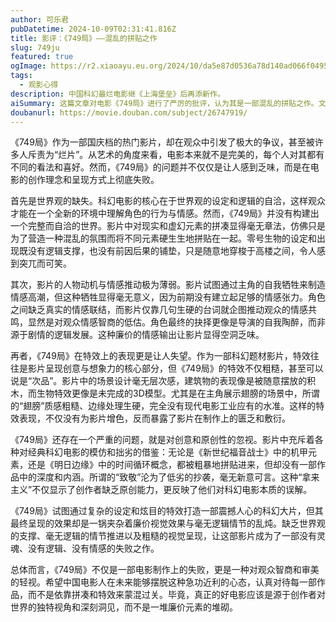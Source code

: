 ```yaml
---
author: 可乐君
pubDatetime: 2024-10-09T02:31:41.816Z
title: 影评：《749局》——混乱的拼贴之作
slug: 749ju
featured: true
ogImage: https://r2.xiaoayu.eu.org/2024/10/da5e87d0536a78d140ad066f04953dcf.webp
tags:
  - 观影心得
description: 中国科幻最烂电影继《上海堡垒》后再添新作。
aiSummary: 这篇文章对电影《749局》进行了严厉的批评，认为其是一部混乱的拼贴之作。文章指出，电影在多个方面存在严重问题，包括世界观的缺失、人物动机与情感推动的薄弱、特效表现的粗糙以及对创意和原创性的忽视。作者认为，《749局》不仅在电影制作上失败，更是对观众智商和审美的轻视，呼吁中国电影人应更加认真对待创作，避免依赖拼凑和特效来蒙混过关。
doubanurl: https://movie.douban.com/subject/26747919/
---
```

《749局》作为一部国庆档的热门影片，却在观众中引发了极大的争议，甚至被许多人斥责为“烂片”。从艺术的角度来看，电影本来就不是完美的，每个人对其都有不同的看法和喜好。然而，《749局》的问题并不仅仅是让人感到乏味，而是在电影的创作理念和呈现方式上彻底失败。

首先是世界观的缺失。科幻电影的核心在于世界观的设定和逻辑的自洽，这样观众才能在一个全新的环境中理解角色的行为与情感。然而，《749局》并没有构建出一个完整而自洽的世界。影片中对现实和虚幻元素的拼凑显得毫无章法，仿佛只是为了营造一种混乱的氛围而将不同元素硬生生地拼贴在一起。零号生物的设定和出现既没有逻辑支撑，也没有前因后果的铺垫，只是随意地穿梭于高楼之间，令人感到突兀而可笑。

其次，影片的人物动机与情感推动极为薄弱。影片试图通过主角的自我牺牲来制造情感高潮，但这种牺牲显得毫无意义，因为前期没有建立起足够的情感张力。角色之间缺乏真实的情感联结，而影片仅靠几句生硬的台词就企图推动观众的情感共鸣，显然是对观众情感智商的低估。角色最终的抉择更像是导演的自我陶醉，而非源于剧情的逻辑发展。这种廉价的情感输出让影片显得空洞乏味。

再者，《749局》在特效上的表现更是让人失望。作为一部科幻题材影片，特效往往是影片呈现创意与想象力的核心部分，但《749局》的特效不仅粗糙，甚至可以说是“次品”。影片中的场景设计毫无层次感，建筑物的表现像是被随意摆放的积木，而生物特效更像是未完成的3D模型。尤其是在主角展示翅膀的场景中，所谓的“翅膀”质感粗糙、边缘处理生硬，完全没有现代电影工业应有的水准。这样的特效表现，不仅没有为影片增色，反而暴露了影片在制作上的匮乏和敷衍。

《749局》还存在一个严重的问题，就是对创意和原创性的忽视。影片中充斥着各种对经典科幻电影的模仿和拙劣的借鉴：无论是《新世纪福音战士》中的机甲元素，还是《明日边缘》中的时间循环概念，都被粗暴地拼贴进来，但却没有一部作品中的深度和内涵。所谓的“致敬”沦为了低劣的抄袭，毫无新意可言。这种“拿来主义”不仅显示了创作者缺乏原创能力，更反映了他们对科幻电影本质的误解。

《749局》试图通过复杂的设定和炫目的特效打造一部震撼人心的科幻大片，但其最终呈现的效果却是一锅夹杂着廉价视觉效果与毫无逻辑情节的乱炖。缺乏世界观的支撑、毫无逻辑的情节推进以及粗糙的视觉呈现，让这部影片成为了一部没有灵魂、没有逻辑、没有情感的失败之作。

总体而言，《749局》不仅是一部电影制作上的失败，更是一种对观众智商和审美的轻视。希望中国电影人在未来能够摆脱这种急功近利的心态，认真对待每一部作品，而不是依靠拼凑和特效来蒙混过关。毕竟，真正的好电影应该是源于创作者对世界的独特视角和深刻洞见，而不是一堆廉价元素的堆砌。